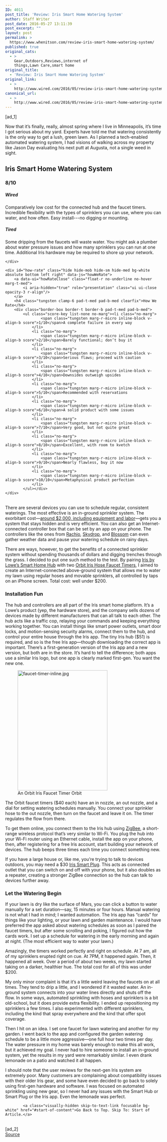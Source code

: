 ```yaml
---
ID: 4011
post_title: 'Review: Iris Smart Home Watering System'
author: Staff Writer
post_date: 2016-05-27 13:11:39
post_excerpt: ""
layout: post
permalink: >
  https://www.whenitson.com/review-iris-smart-home-watering-system/
published: true
original_cats:
  - >
    Gear,Outdoors,Reviews,internet of
    things,Lawn Care,smart home
original_title:
  - 'Review: Iris Smart Home Watering System'
original_link:
  - >
    http://www.wired.com/2016/05/review-iris-smart-home-watering-system/
canonical_url:
  - >
    http://www.wired.com/2016/05/review-iris-smart-home-watering-system/
---
```

 [ad_1]
<br><div id=""><p>Now that it’s finally, really, almost spring where I live in Minneapolis, it’s time I got serious about my yard. Experts have told me that watering consistently is the only way to get a lush, green lawn. As I planned a tech-enabled automated watering system, I had visions of walking across my property like Jason Day evaluating his next putt at Augusta, not a single weed in sight.</p>
<div id="wired-tired" class="col sm-col-18 med-col-9 big-col-9 carve fader proxima gray-5 relative" data-share="" data-js="fader" readability="9.6942242355606">
	<div id="wired-tired-text" readability="37.906976744186">
		<h2 class="tungsten pad-t-med no-marg">Iris Smart Home Watering System</h2>
		<h3 class="tungsten gray-5 no-marg">8/10</h3>		
		<h5 class="brandon uppercase pad-t-med border-t">Wired</h5>
		<p class="gray-5">Comparatively low cost for the connected hub and the faucet timers. Incredible flexibility with the types of sprinklers you can use, where you can water, and how often. Easy install---no digging or mounting.</p>
		<h5 class="brandon uppercase pad-t-med border-t">Tired</h5>
		<p class="gray-5">Some dripping from the faucets will waste water. You might ask a plumber about water pressure issues and how many sprinklers you can run at one time. Additional Iris hardware may be required to shore up your network.</p>
		
	</div>

	<div id="how-rate" class="hide hide-mob hide-sm hide-med bg-white absolute bottom left right" data-js="howWeRate">
		<a data-ui="howRateClose" class="float-r no-underline no-hover marg-t-med">
			<i aria-hidden="true" role="presentation" class="ui ui-close opacity-3 r-align"/>
		</a>
		<h4 class="tungsten clamp-6 pad-t-med pad-b-med clearfix">How We Rate</h4>
		<div class="border-box border-t border-b pad-t-med pad-b-med">
			<ul class="score-key list-none no-marg"><li class="no-marg">
					<span class="tungsten marg-r-micro inline-block v-align-b score">1/10</span>A complete failure in every way
				</li>
				<li class="no-marg">
					<span class="tungsten marg-r-micro inline-block v-align-b score">2/10</span>Barely functional; don’t buy it
				</li>
				<li class="no-marg">
					<span class="tungsten marg-r-micro inline-block v-align-b score">3/10</span>Serious flaws; proceed with caution
				</li>
				<li class="no-marg">
					<span class="tungsten marg-r-micro inline-block v-align-b score">4/10</span>Downsides outweigh upsides
				</li>
				<li class="no-marg">
					<span class="tungsten marg-r-micro inline-block v-align-b score">5/10</span>Recommended with reservations
				</li>
				<li class="no-marg">
					<span class="tungsten marg-r-micro inline-block v-align-b score">6/10</span>A solid product with some issues
				</li>
				<li class="no-marg">
					<span class="tungsten marg-r-micro inline-block v-align-b score">7/10</span>Very good, but not quite great
				</li>
				<li class="no-marg">
					<span class="tungsten marg-r-micro inline-block v-align-b score">8/10</span>Excellent, with room to kvetch
				</li>
				<li class="no-marg">
					<span class="tungsten marg-r-micro inline-block v-align-b score">9/10</span>Nearly flawless, buy it now
				</li>
				<li class="no-marg">
					<span class="tungsten marg-r-micro inline-block v-align-b score">10/10</span>Metaphysical product perfection
				</li>
			</ul></div>
	</div>
</div>
<br/>There are several devices you can use to schedule regular, consistent waterings. The most effective is an in-ground sprinkler system. The exorbitant cost—<a href="http://www.homeadvisor.com/cost/lawn-and-garden/install-a-sprinkler-system/">around $2,000, including equipment and labor</a>—gets you a system that stays hidden and is very efficient. You can also get an Internet-connected controller box that can be set by an app on your phone. The controllers like the ones from <a href="https://rachio.com">Rachio</a>, <a href="https://www.skydrop.com/">Skydrop</a>, and <a href="http://myblossom.com/">Blossom</a> can even gather weather data and pause your watering schedule on rainy days.
<p>There are ways, however, to get the benefits of a connected sprinkler system without spending thousands of dollars and digging trenches through the grass. I decided to put one such method to the test. By pairing <a href="http://www.lowes.com/pd_690404-41277-9402-L_0__?productId=999925318">Iris by Lowe’s Smart Home Hub</a> with two <a href="http://www.lowes.com/pd_586530-74985-27087_0__?productId=50140356">Orbit Iris Hose Faucet Timers</a>, I aimed to create an Internet-connected above-ground system that allows me to water my lawn using regular hoses and movable sprinklers, all controlled by taps on an iPhone screen. Total cost: well under $200.</p>
<h3>Installation Fun</h3>
<p>The hub and controllers are all part of the Iris smart home platform. It’s a Lowe’s product (yep, the hardware store), and the company sells dozens of devices made by different manufacturers that can all talk to each other. The hub acts like a traffic cop, relaying your commands and keeping everything working together. You can install things like smart power outlets, smart door locks, and motion-sensing security alarms, connect them to the hub, and control your entire house through the Iris app. The tiny Iris hub ($51) is required, and so is the free Iris app—though downloading the correct app is important. There’s a first-generation version of the Iris app and a new version, but both are in the store. It’s hard to tell the difference; both apps use a similar Iris logo, but one app is clearly marked first-gen. You want the new one.</p>
<p><figure attachment_2036722="" class="carve wp-caption portrait alignnone  relative" data-js="fader"><img src="http://www.whenitson.com/wp-content/uploads/2016/05/Review-Iris-Smart-Home-Watering-System.jpg" alt="faucet-timer-inline.jpg" width="289" height="385" class="size-inset-image wp-image-2036722"/><figcaption class="wp-caption-text link-underline">An Orbit Iris Faucet Timer <span class="credit link-underline-sm"><span aria-hidden="true" class="ui ui ui-photo inline-block ui-credit relative opacity-6 marg-r-sm marg-l-sm no-caption"/>Orbit</span></figcaption></figure>The Orbit faucet timers ($40 each) have an in nozzle, an out nozzle, and a dial for setting watering schedules manually. You connect your sprinkler hose to the out nozzle, then turn on the faucet and leave it on. The timer regulates the flow from there.</p>
<p>To get them online, you connect them to the Iris hub using <a href="http://www.zigbee.org/">ZigBee</a>, a short-range wireless protocol that’s very similar to Wi-Fi. You plug the hub into your Wi-Fi router using an Ethernet cable, install the app on your phone, then, after registering for a free Iris account, start building your network of devices. The hub beeps three times each time you connect something new.</p>
<p>If you have a large house or, like me, you’re trying to talk to devices outdoors, you may need a $30 <a href="http://support.irisbylowes.com/link/portal/30143/30206/Article/547/Next-Gen-Iris-Smart-Plug-with-Next-Gen">Iris Smart Plug</a>. This acts as connected outlet that you can switch on and off with your phone, but it also doubles as a repeater, creating a stronger ZigBee connection so the hub can talk to devices further away.</p>
<h3>Let the Watering Begin</h3>
<p>If your lawn is dry like the surface of Mars, you can click a button to water manually for a set duration—say, 15 minutes or four hours. Manual watering is not what I had in mind; I wanted automation. The Iris app has “cards” for things like your lighting, or your lawn and garden maintenance. I would have preferred the app asked about watering schedules as soon as I paired the faucet timers, but after some scrolling and poking, I figured out how the cards work. I set up a schedule for watering in the early morning and again at night. (The most efficient way to water your lawn.)</p>
<p>Amazingly, the timers worked perfectly and right on schedule. At 7 am, all of my sprinklers erupted right on cue. At 7PM, it happened again. Then, it happened all week. Over a period of about two weeks, my lawn started taking on a darker, healthier hue. The total cost for all of this was under $200.</p>
<p>My only minor complaint is that it’s a little weird leaving the faucets on at all times. They tend to drip a little, and I wondered if it wasted water. An in-ground system connects into your water lines directly and shuts off the flow. In some ways, automated sprinkling with hoses and sprinklers is a bit old-school, but it does provide extra flexibility. I ended up repositioning my sprinklers a few times. I also experimented with different sprinklers, including the kind that spray everywhere and the kind that offer spot coverage.</p>
<p>Then I hit on an idea. I set one faucet for lawn watering and another for my garden. I went back to the app and configured the garden watering schedule to be a little more aggressive—one full hour two times per day. The water pressure in my home was barely enough to make this all work, but it achieved my goal. I never had to hire someone to install an in-ground system, yet the results in my yard were remarkably similar. I even drank lemonade on a patio and watched it all happen. </p>
<p>I should note that the user reviews for the next-gen Iris system are extremely poor. Many customers are complaining about compatibility issues with their older Iris gear, and some have even decided to go back to solely using first-gen hardware and software. I was focused on automated sprinkling using new gear, so I never had any issues with the Smart Hub or Smart Plug or the Iris app. Even the lemonade was perfect.</p>

			<a class="visually-hidden skip-to-text-link focusable bg-white" href="#start-of-content">Go Back to Top. Skip To: Start of Article.</a>

			
</div>
<br>[ad_2]
<br><a href="http://www.wired.com/2016/05/review-iris-smart-home-watering-system/">Source </a>